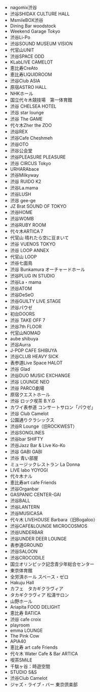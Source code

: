 - nagomix渋谷
- 渋谷SHIDAX CULTURE HALL
- MsmileBOX渋谷
- Dining Bar woodstock
- Weekend Garage Tokyo
- 渋谷Li-Po
- 渋谷SOUND MUSEUM VISION
- 代官山UNIT
- 渋谷SPACE ODD
- KLabLIVE CAMELOT
- 恵比寿CreAto
- 恵比寿LIQUIDROOM
- 渋谷Club ASIA
- 原宿ASTRO HALL
- NHKホール
- 国立代々木競技場　第一体育館
- 渋谷 CHELSEA HOTEL
- 渋谷 star lounge
- 渋谷 The GAME
- 代々木Zher the ZOO
- 渋谷REX
- 渋谷Cafe Cheshmeh
- 渋谷OTO
- 渋谷公会堂
- 渋谷PLEASURE PLEASURE
- 渋谷 CIRCUS Tokyo
- URHARAbace
- 渋谷Milkyway
- 渋谷 RUIDO K2
- 渋谷La.mama
- 渋谷LUSH
- 渋谷 gee-ge
- JZ Brat SOUND OF TOKYO
- 渋谷HOME
- 渋谷WOMB
- 渋谷RUBY ROOM
- 代々木ARTICA７
- 代官山 晴れたら空に豆まいて
- 渋谷 VUENOS TOKYO
- 渋谷 LOOP ANNEX
- 代官山 LOOP
- 渋谷七面鳥
- 渋谷 Bunkamura オーチャードホール
- 渋谷PLUG IN STUDIO
- 渋谷La・mama
- 渋谷ATOM
- 渋谷DeSeO
- 渋谷GUILTY LIVE STAGE
- 渋谷パウゼ
- 初台DOORS
- 渋谷 TAKE OFF 7
- 渋谷7th FLOOR
- 代官山NOMAD
- aube shibuya
- 渋谷Aurra
- J-POP CAFE SHIBUYA
- 渋谷CLUB HEAVY SICK
- 表参道Live Space HALOT
- 渋谷 Glad
- 渋谷DUO MUSIC EXCHANGE
- 渋谷 LOUNGE NEO
- 渋谷 PARCO劇場
- 原宿クエストホール
- 渋谷 ロック喫茶 B.Y.G
- カワイ表参道 コンサートサロン「パウゼ」
- 渋谷 Club Camelot
- 公園通りクラシックス
- 渋谷R Lounge（旧ROCKWEST）
- 渋谷SONGLINES
- 渋谷bar SHIFTY
- 渋谷Jazz Bar & Live Ko-Ko
- 渋谷 GABI GABI
- 渋谷 青い部屋
- ミュージックレストラン La Donna
- LIVE labo YOYOGI
- 代々木ナル
- 恵比寿art cafe Friends
- 渋谷Organbar
- GASPANIC CENTER-GAI
- 渋谷BALL
- 渋谷LANTERN
- 渋谷MUSICASA
- 代々木 LIVEHOUSE Barbara（旧Bogaloo）
- 渋谷CAFE&LOUNGE MICROCOSMOS
- 渋谷UNDERBAR
- 渋谷UNDER DEER LOUNGE
- 表参道GROUND
- 渋谷SALOON
- 渋谷CROCODILE
- 国立オリンピック記念青少年総合センター
- 東京体育館
- 全労済ホール スペース・ゼロ
- Hakuju Hall
- カフェ　タカギクラヴィア
- タカギクラヴィア 松濤サロン
- 山野ホール
- Ariapita FOOD DELIGHT
- 恵比寿 BATICA
- 渋谷 cafe croix
- playroom
- emma LOUNGE
- The Pink Cow
- APIA40
- 恵比寿 art cafe Friends
- 代々木 Water Cafe & Bar ARTICA
- 喫茶SMiLE
- 千駄ヶ谷：時遊空間
- STUDIO S&S
- 渋谷Club Camelot
- ジャズ・ライブ・バー 東京倶楽部
